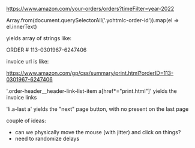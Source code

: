 https://www.amazon.com/your-orders/orders?timeFilter=year-2022


Array.from(document.querySelectorAll('.yohtmlc-order-id')).map(el => el.innerText)

yields array of strings like:

ORDER # 113-0301967-6247406

invoice url is like:

https://www.amazon.com/gp/css/summary/print.html?orderID=113-0301967-6247406



 '.order-header__header-link-list-item a[href*="print.html"]' yields the invoice links

 

'li.a-last a' yields the "next" page button, with no <a> present on the last page

couple of ideas:

- can we physically move the mouse (with jitter) and click on things?
- need to randomize delays

